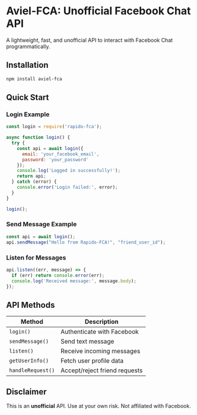 # Aviel-FCA: Unofficial Facebook Chat API

A lightweight, fast, and unofficial API to interact with Facebook Chat programmatically.

## Installation
```bash
npm install aviel-fca
```

## Quick Start

### Login Example
```javascript
const login = require('rapido-fca');

async function login() {
  try {
    const api = await login({
      email: 'your_facebook_email',
      password: 'your_password'
    });
    console.log('Logged in successfully!');
    return api;
  } catch (error) {
    console.error('Login failed:', error);
  }
}

login();
```

### Send Message Example
```javascript
const api = await login();
api.sendMessage("Hello from Rapido-FCA!", "friend_user_id");
```

### Listen for Messages
```javascript
api.listen((err, message) => {
  if (err) return console.error(err);
  console.log('Received message:', message.body);
});
```

## API Methods
| Method               | Description                          |
|----------------------|--------------------------------------|
| `login()`            | Authenticate with Facebook           |
| `sendMessage()`      | Send text message                    |
| `listen()`           | Receive incoming messages            |
| `getUserInfo()`      | Fetch user profile data              |
| `handleRequest()`    | Accept/reject friend requests        |

## Disclaimer
This is an **unofficial** API. Use at your own risk. Not affiliated with Facebook.
